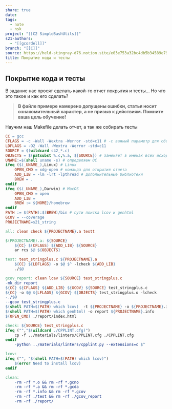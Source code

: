 ```yaml
---
share: true
date: 
tags:
  - note
  - nsk
project: "[[C2 SimpleBashUtils]]"
s21-authors:
  - "[[gcordell]]"
branch: "[[C]]"
source: https://held-stingray-d76.notion.site/e03e753a32bc4db5b34589e79093f1bf
title: Покрытие кода и тесты
---
```


## Покрытие кода и тесты

В задание нас просят сделать какой-то отчет покрытия и тесты... Но что это такое и как его сделать?

> **В файле примере намерено допущены ошибки, статья носит ознакомительный характер, а не призыв к действиям. Помните ваша цель обучение!**

Научим наш Makefile делать отчет, а так же собирать тесты

```makefile
CC = gcc
CFLAGS = -c -Wall -Wextra -Werror -std=c11 # -с важный параметр для сборки много файловых проектов
LDFLAGS = -O2 -Wall -Wextra -Werror -std=c11
SOURCE = $(wildcard s42_*.c)
OBJECTS = $(patsubst %.c,%.a, ${SOURCE}) # заменяет в именах всех исходников расширение
UNAME:=$(shell uname -s) # определяем ОС
ifeq ($(_UNAME_),Linux) # Linux
	OPEN_CMD = xdg-open # команда для открытия отчета
	ADD_LIB = -lm -lrt -lpthread # дополнительные библиотеки
	BREW = .
endif
ifeq ($(_UNAME_),Darwin) # MacOS
	OPEN_CMD = open
	ADD_LIB =
	BREW := ${HOME}/homebrew
endif
PATH := $(PATH):$(BREW)/bin # пути поиска lcov и genhtml
GCOV = --coverage
PROJECTNAME=s21_string

all: clean check ${PROJECTNAME}.a tеstt

$(PROJECTNAME).a: ${SOURCE}
	${CC} $(CFLAGS) ${ADD_LIB} ${SOURCE}
	ar rcs $@ ${OBJECTS}

test: test_stringplus.c ${PROJECTNAME}.a
	${CC} ${LDFLAGS} -o $@ $^ -lcheck ${ADD_LIB}
	./$@

gcov_report: clean lcav ${SOURCE} test_stringplus.c
-mk_dir report
${CC} ${CFLAGS} ${ADD_LIB} ${GCOV} ${SOURCE} test_stringplus.c
${CC} -o $@ ${LFLAGS} ${GCOV} ${OBJECTS} test_stringplus.o -lcheck
-./$@
--gcov test_stringplus.c
$(shell PATH=$(PATH) which lcov)  -t ${PROJECTNAME} -o ${PROJECTNAME}.info -c -d .
$(shell PATH=$(PATH) which genhtml) -o report ${PROJECTNAME}.info
$(OPEN_CMD) ./report/index.html

check: ${SOURCE} test_stringplus.c
ifeq ("","$(wildcard ./CPPLINT.cfg)")
	cp -f ../materials/linters/CPPLINT.cfg ./CPPLINT.cfg
endif
	-python ../materials/linters/cpplint.py --extensions=c $^

lcov:
ifeq ("", "$(shell PATH=$(PATH) which lcov)")
	$(error Need to install lcov)
endif

clean:
	-rm -rf *.o && rm -rf *.gcno
	-rm -rf *.a && rm -rf *.gcda
	-rm -rf *.info && rm -rf *.gcov
	-rm -rf ./test && rm -rf ./gcov_report
	-rm -rf ./report/
```

